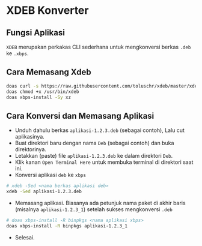 # XDEB Konverter

## Fungsi Aplikasi

`XDEB` merupakan perkakas CLI sederhana untuk mengkonversi berkas `.deb` ke `.xbps`.

## Cara Memasang Xdeb

```bash
doas curl -s https://raw.githubusercontent.com/toluschr/xdeb/master/xdeb -o /usr/bin/xdeb
doas chmod +x /usr/bin/xdeb
doas xbps-install -Sy xz
```

## Cara Konversi dan Memasang Aplikasi

* Unduh dahulu berkas `aplikasi-1.2.3.deb` (sebagai contoh), Lalu cut aplikasinya.
* Buat direktori baru dengan nama `Deb` (sebagai contoh) dan buka direktorinya.
* Letakkan (paste) file `aplikasi-1.2.3.deb` ke dalam direktori `Deb`.
* Klik kanan `Open Terminal Here` untuk membuka terminal di direktori saat ini.
* Konversi aplikasi `deb` ke `xbps`
```bash
# xdeb -Sed <nama berkas aplikasi deb>
xdeb -Sed aplikasi-1.2.3.deb
```
* Memasang aplikasi. Biasanya ada petunjuk nama paket di akhir baris (misalnya `aplikasi-1.2.3_1`) setelah sukses mengkonversi `.deb`

```bash
# doas xbps-install -R binpkgs <nama aplikasi xbps>
doas xbps-install -R binpkgs aplikasi-1.2.3_1
```
* Selesai.
